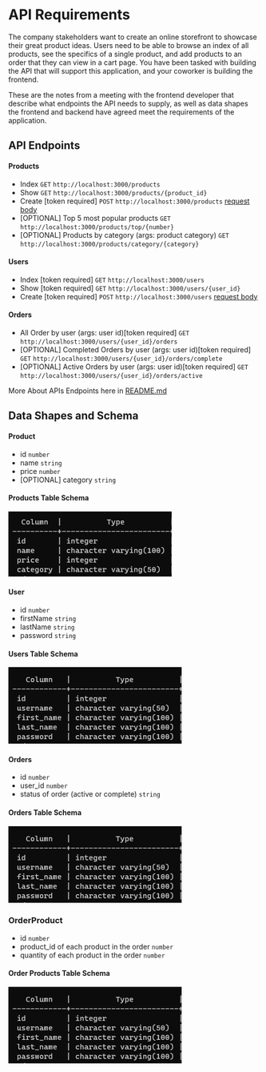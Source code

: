 # API Requirements
The company stakeholders want to create an online storefront to showcase their great product ideas. Users need to be able to browse an index of all products, see the specifics of a single product, and add products to an order that they can view in a cart page. You have been tasked with building the API that will support this application, and your coworker is building the frontend.

These are the notes from a meeting with the frontend developer that describe what endpoints the API needs to supply, as well as data shapes the frontend and backend have agreed meet the requirements of the application. 

## API Endpoints
#### Products
- Index `GET` `http://localhost:3000/products`
- Show `GET` `http://localhost:3000/products/{product_id}`
- Create [token required] `POST` `http://localhost:3000/products` [request body](#Product)
- [OPTIONAL] Top 5 most popular products `GET` `http://localhost:3000/products/top/{number}`
- [OPTIONAL] Products by category (args: product category) `GET` `http://localhost:3000/products/category/{category}`

#### Users
- Index [token required] `GET` `http://localhost:3000/users`
- Show [token required]  `GET` `http://localhost:3000/users/{user_id}` 
- Create [token required] `POST` `http://localhost:3000/users` [request body](#User)

#### Orders
- All Order by user (args: user id)[token required] `GET` `http://localhost:3000/users/{user_id}/orders`
- [OPTIONAL] Completed Orders by user (args: user id)[token required] `GET` `http://localhost:3000/users/{user_id}/orders/complete`
- [OPTIONAL] Active Orders by user (args: user id)[token required] `GET` `http://localhost:3000/users/{user_id}/orders/active`

More About APIs Endpoints here in [README.md](README.md)

## Data Shapes and Schema
#### Product
- id `number`
- name `string`
- price `number`
- [OPTIONAL] category `string`

#### Products Table Schema
<img alt="products table image" src="./images/products-table.png" title="product table"/>

#### User
- id `number`
- firstName `string`
- lastName `string`
- password `string`
#### Users Table Schema
<img alt="users table schema" src="./images/users-table.png">

#### Orders
- id `number`
- user_id `number`
- status of order (active or complete) `string`
#### Orders Table Schema
<img alt="orders table schema" src="./images/users-table.png">

### OrderProduct
- id `number`
- product_id of each product in the order `number`
- quantity of each product in the order `number`
#### Order Products Table Schema
<img alt="orders table schema" src="./images/users-table.png">
